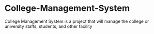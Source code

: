 # College-Management-System
College Management System is a project that will manage the college or university staffs, students, and other facility
